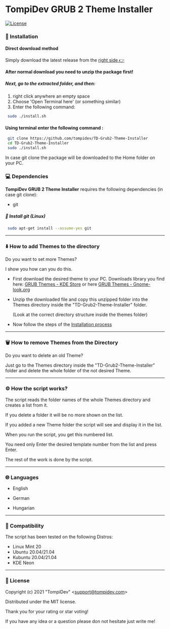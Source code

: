 # TompiDev GRUB 2 Theme Installer

[![License](https://img.shields.io/badge/Licence-MIT-green.svg)](LICENSE)

### 🚀 Installation

#### Direct download method

Simply download the latest release from the [right side  👉](https://github.com/tompidev/TD-Grub2-Theme-Installer/releases/latest)

**After normal download you need to unzip the package first!**

##### Next, go to the extracted folder, and then:

1. right click anywhere an empty space
2. Choose 'Open Terminal here' (or something similar)
3. Enter the following command:

```bash
 sudo ./install.sh
```

#### Using terminal enter the following command :

```bash
 git clone https://github.com/tompidev/TD-Grub2-Theme-Installer
 cd TD-Grub2-Theme-Installer
 sudo ./install.sh
```

In case git clone the package will be downloaded to the Home folder on your PC.

### 💻 Dependencies

**TompiDev GRUB 2 Theme Installer** requires the following dependencies (in case git clone):

- git

##### 🐧 Install git (Linux)

```bash
 sudo apt-get install --assume-yes git
```
---

### ⬇️ How to add Themes to the directory

Do you want to set more Themes?

I show you how can you do this.

- First download the desired theme to your PC. 
  Downloads library you find here: [GRUB Themes - KDE Store](https://store.kde.org/browse?cat=109&ord=latest) or here [GRUB Themes - Gnome-look.org](https://www.gnome-look.org/browse?cat=109&ord=latest)

- Unzip the downloaded file and copy this unzipped folder into the Themes directory inside the "TD-Grub2-Theme-Installer" folder.

  (Look at the correct directory structure inside the themes folder)

- Now follow the steps of the [Installation process](#next-go-to-the-extracted-folder-and-then)

---

### 🗑️ How to remove Themes from the Directory

Do you want to delete an old Theme?

Just go to the Themes directory inside the "TD-Grub2-Theme-Installer" folder and delete the whole folder of the not desired Theme.

---

### ⚙️ How the script works?

The script reads the folder names of the whole Themes directory and creates a list from it.

If you delete a folder it will be no more shown on the list.

If you added a new Theme folder the script will see and display it in the list.

When you run the script, you get this numbered list.

You need only Enter the desired template number from the list and press Enter.

The rest of the work is done by the script.

---

### :globe_with_meridians:  Languages

* English

* German

* Hungarian

---

### 🔄 Compatibility

The script has been tested on the following Distros:

* Linux Mint 20
* Ubuntu 20.04/21.04
* Kubuntu 20.04/21.04
* KDE Neon

---

### 📜 License

Copyright (c) 2021 &quot;TompiDev&quot; &lt;support@tompidev.com&gt;

Distributed under the MIT license.

Thank you for your rating or star voting!

If you have any idea or a question please don not hesitate just write me!
